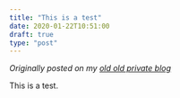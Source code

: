```yaml
---
title: "This is a test"
date: 2020-01-22T10:51:00
draft: true
type: "post"
---
```



*Originally posted on my [old old private blog](https://artofproblemsolving.com/community/c922786h1991155_this_is_a_test)*


This is a test.

